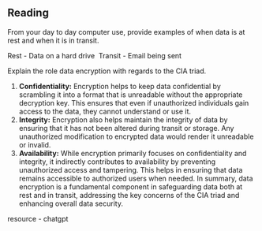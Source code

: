 ## Reading


From your day to day computer use, provide examples of when data is at rest and when it is in transit.

Rest - Data on a hard drive 
Transit - Email being sent 

Explain the role data encryption with regards to the CIA triad.

1. **Confidentiality:** Encryption helps to keep data confidential by scrambling it into a format that is unreadable without the appropriate decryption key. This ensures that even if unauthorized individuals gain access to the data, they cannot understand or use it.
2. **Integrity:** Encryption also helps maintain the integrity of data by ensuring that it has not been altered during transit or storage. Any unauthorized modification to encrypted data would render it unreadable or invalid.
3. **Availability:** While encryption primarily focuses on confidentiality and integrity, it indirectly contributes to availability by preventing unauthorized access and tampering. This helps in ensuring that data remains accessible to authorized users when needed.
In summary, data encryption is a fundamental component in safeguarding data both at rest and in transit, addressing the key concerns of the CIA triad and enhancing overall data security.


resource - chatgpt
